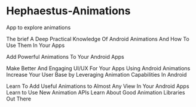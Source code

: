 # Hephaestus-Animations
App to explore animations

The brief
A Deep Practical Knowledge Of 
Android Animations And How To Use Them In Your Apps

Add Powerful Animations To Your Android Apps

Make Better And Engaging UI/UX For Your Apps Using Android Animations
Increase Your User Base by Leveraging Animation Capabilities In Android


Learn To Add Useful Animations to Almost Any View In Your Android Apps
Learn to Use New Animation APIs
Learn About Good Animation Libraries Out There
